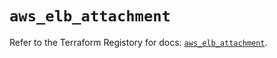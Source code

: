 # `aws_elb_attachment`

Refer to the Terraform Registory for docs: [`aws_elb_attachment`](https://registry.terraform.io/providers/hashicorp/aws/4.63.0/docs/resources/elb_attachment).
